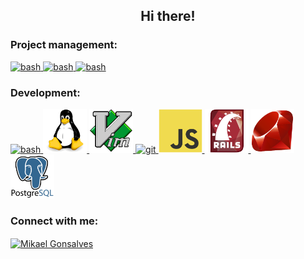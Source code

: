 



<h2 align="center">Hi there! </h2>


<h3 align="left">Project management:</h3>
<p align="left"> <a href="https://www.gnu.org/software/bash/" target="_blank"> <img src="https://github.com/MikaelJG/lrn_bash/blob/master/slack-logo.png" alt="bash" width="70" height="70"/> </a>   <a href="https://www.gnu.org/software/bash/" target="_blank"> <img src="https://github.com/MikaelJG/lrn_bash/blob/master/asana-logo.svg" alt="bash" width="70" height="70"/> </a>   <a href="https://www.gnu.org/software/bash/" target="_blank"> <img src="https://github.com/MikaelJG/lrn_bash/blob/master/pngegg.png" alt="bash" width="70" height="70"/> </a> </p>

<h3 align="left">Development: </h3>
<p align="left"> 
<a href="https://www.gnu.org/software/bash/" target="_blank"> <img src="https://github.com/MikaelJG/lrn_bash/blob/master/bash_logo.png" alt="bash" width="90" height="90"/> </a> <a href="https://linux.org/" target="_blank" rel="noreferrer"> <img src="https://raw.githubusercontent.com/devicons/devicon/master/icons/linux/linux-original.svg" alt="linux" width="70" height="70"/> </a> <a href="https://www.vim.org/"> <img src="https://raw.githubusercontent.com/devicons/devicon/master/icons/vim/vim-original.svg" alt="vim" width="70" height="70"/> </a> <a href="https://git-scm.com/" target="_blank" rel="noreferrer"> <img src="https://www.vectorlogo.zone/logos/git-scm/git-scm-icon.svg" alt="git" width="70" height="70"/> </a>  <a href="https://developer.mozilla.org/en-US/docs/Web/JavaScript" target="_blank" rel="noreferrer"> <img src="https://raw.githubusercontent.com/devicons/devicon/master/icons/javascript/javascript-original.svg" alt="javascript" width="70" height="70"/> </a> <a href="https://rubyonrails.org" target="_blank" rel="noreferrer"> <img src="https://raw.githubusercontent.com/devicons/devicon/master/icons/rails/rails-original-wordmark.svg" alt="rails" width="70" height="70"/> </a> <a href="https://www.ruby-lang.org/en/" target="_blank" rel="noreferrer"> <img src="https://raw.githubusercontent.com/devicons/devicon/master/icons/ruby/ruby-original.svg" alt="ruby" width="70" height="70"/> <a href="https://www.postgresql.org" target="_blank" rel="noreferrer"> <img src="https://raw.githubusercontent.com/devicons/devicon/master/icons/postgresql/postgresql-original-wordmark.svg" alt="postgresql" width="70" height="70"/> </a> </p>



<h3 align="left">Connect with me:</h3>
<p align="left">
<a href="https://linkedin.com/in/mikaeljgonsalves" target="blank"><img align="center" src="https://raw.githubusercontent.com/rahuldkjain/github-profile-readme-generator/master/src/images/icons/Social/linked-in-alt.svg" alt="Mikael Gonsalves" height="30" width="40" /></a>
</p>

<!-- 
**MikaelJG/MikaelJG** is a ✨ _special_ ✨ repository because its `README.md` (this file) appears on your GitHub profile.

Here are some ideas to get you started:

- 👯 I’m looking to collaborate on ...
- 🤔 I’m looking for help with ...
- 💬 Ask me about ...
- 📫 How to reach me: ...
- 😄 Pronouns: ...
- ⚡ Fun fact: ...
-->

